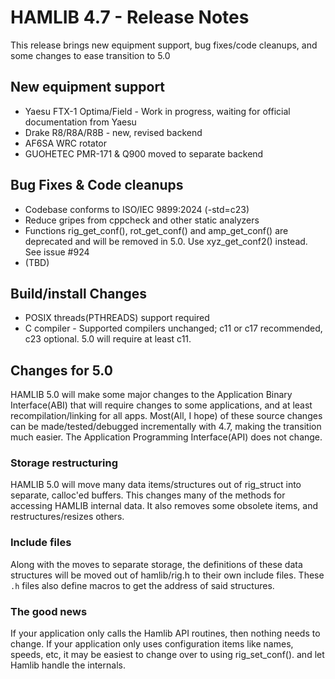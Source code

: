 # HAMLIB 4.7 - Release Notes

This release brings new equipment support, bug fixes/code cleanups, and some
changes to ease transition to 5.0

## New equipment support
- Yaesu FTX-1 Optima/Field - Work in progress, waiting for official
  documentation from Yaesu
- Drake R8/R8A/R8B - new, revised backend
- AF6SA WRC rotator
- GUOHETEC PMR-171 & Q900 moved to separate backend

## Bug Fixes & Code cleanups
- Codebase conforms to ISO/IEC 9899:2024 (-std=c23)
- Reduce gripes from cppcheck and other static analyzers
- Functions rig_get_conf(), rot_get_conf() and amp_get_conf() are deprecated and
  will be removed in 5.0. Use xyz_get_conf2() instead. See issue #924
- (TBD)

## Build/install Changes
- POSIX threads(PTHREADS) support required
- C compiler - Supported compilers unchanged; c11 or c17 recommended,
  c23 optional. 5.0 will require at least c11.

## Changes for 5.0
HAMLIB 5.0 will make some major changes to the Application Binary Interface(ABI) that will
require changes to some applications, and at least recompilation/linking for all
apps. Most(All, I hope) of these source changes can be made/tested/debugged incrementally
with 4.7, making the transition much easier. The Application Programming Interface(API)
does not change.

### Storage restructuring
HAMLIB 5.0 will move many data items/structures out of rig_struct into separate,
calloc'ed buffers. This changes many of the methods for accessing HAMLIB internal
data. It also removes some obsolete items, and restructures/resizes others.

### Include files
Along with the moves to separate storage, the definitions of these data structures
will be moved out of hamlib/rig.h to their own include files. These `.h` files also
define macros to get the address of said structures.

### The good news
If your application only calls the Hamlib API routines, then nothing needs to change.
If your application only uses configuration items like names, speeds, etc, it may be
easiest to change over to using rig_set_conf(). and let Hamlib handle the internals.
